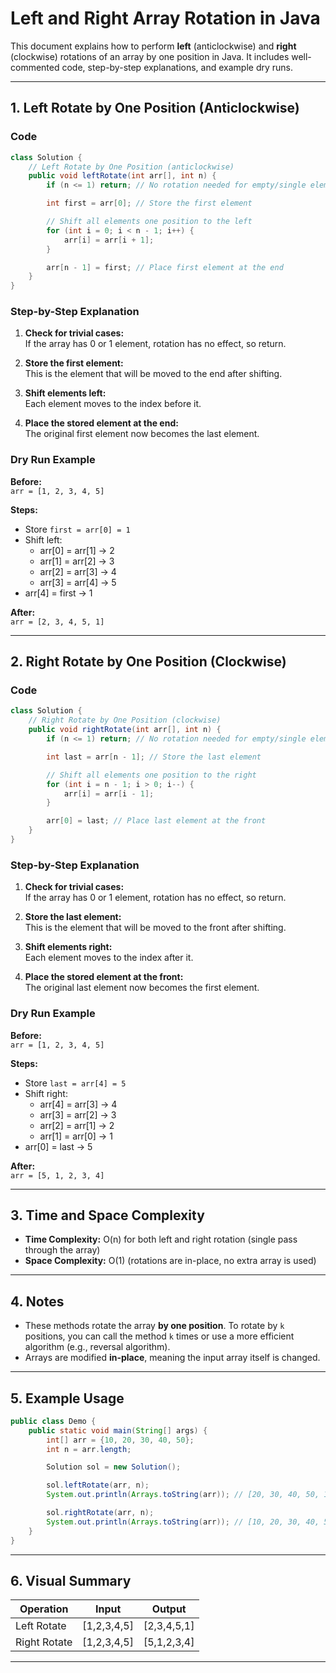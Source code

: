 # Left and Right Array Rotation in Java

This document explains how to perform **left** (anticlockwise) and **right** (clockwise) rotations of an array by one position in Java. It includes well-commented code, step-by-step explanations, and example dry runs.

---

## 1. Left Rotate by One Position (Anticlockwise)

### Code

```java
class Solution {
    // Left Rotate by One Position (anticlockwise)
    public void leftRotate(int arr[], int n) {
        if (n <= 1) return; // No rotation needed for empty/single element

        int first = arr[0]; // Store the first element

        // Shift all elements one position to the left
        for (int i = 0; i < n - 1; i++) {
            arr[i] = arr[i + 1];
        }

        arr[n - 1] = first; // Place first element at the end
    }
}
```

### Step-by-Step Explanation

1. **Check for trivial cases:**  
   If the array has 0 or 1 element, rotation has no effect, so return.

2. **Store the first element:**  
   This is the element that will be moved to the end after shifting.

3. **Shift elements left:**  
   Each element moves to the index before it.

4. **Place the stored element at the end:**  
   The original first element now becomes the last element.

### Dry Run Example

**Before:**  
`arr = [1, 2, 3, 4, 5]`

**Steps:**
- Store `first = arr[0] = 1`
- Shift left:
  - arr[0] = arr[1] → 2
  - arr[1] = arr[2] → 3
  - arr[2] = arr[3] → 4
  - arr[3] = arr[4] → 5
- arr[4] = first → 1

**After:**  
`arr = [2, 3, 4, 5, 1]`

---

## 2. Right Rotate by One Position (Clockwise)

### Code

```java
class Solution {
    // Right Rotate by One Position (clockwise)
    public void rightRotate(int arr[], int n) {
        if (n <= 1) return; // No rotation needed for empty/single element

        int last = arr[n - 1]; // Store the last element

        // Shift all elements one position to the right
        for (int i = n - 1; i > 0; i--) {
            arr[i] = arr[i - 1];
        }

        arr[0] = last; // Place last element at the front
    }
}
```

### Step-by-Step Explanation

1. **Check for trivial cases:**  
   If the array has 0 or 1 element, rotation has no effect, so return.

2. **Store the last element:**  
   This is the element that will be moved to the front after shifting.

3. **Shift elements right:**  
   Each element moves to the index after it.

4. **Place the stored element at the front:**  
   The original last element now becomes the first element.

### Dry Run Example

**Before:**  
`arr = [1, 2, 3, 4, 5]`

**Steps:**
- Store `last = arr[4] = 5`
- Shift right:
  - arr[4] = arr[3] → 4
  - arr[3] = arr[2] → 3
  - arr[2] = arr[1] → 2
  - arr[1] = arr[0] → 1
- arr[0] = last → 5

**After:**  
`arr = [5, 1, 2, 3, 4]`

---

## 3. Time and Space Complexity

- **Time Complexity:** O(n) for both left and right rotation (single pass through the array)
- **Space Complexity:** O(1) (rotations are in-place, no extra array is used)

---

## 4. Notes

- These methods rotate the array **by one position**. To rotate by `k` positions, you can call the method `k` times or use a more efficient algorithm (e.g., reversal algorithm).
- Arrays are modified **in-place**, meaning the input array itself is changed.

---

## 5. Example Usage

```java
public class Demo {
    public static void main(String[] args) {
        int[] arr = {10, 20, 30, 40, 50};
        int n = arr.length;

        Solution sol = new Solution();

        sol.leftRotate(arr, n);
        System.out.println(Arrays.toString(arr)); // [20, 30, 40, 50, 10]

        sol.rightRotate(arr, n);
        System.out.println(Arrays.toString(arr)); // [10, 20, 30, 40, 50]
    }
}
```

---

## 6. Visual Summary

| Operation   | Input         | Output        |
|-------------|--------------|--------------|
| Left Rotate | [1,2,3,4,5]  | [2,3,4,5,1]  |
| Right Rotate| [1,2,3,4,5]  | [5,1,2,3,4]  |

---
